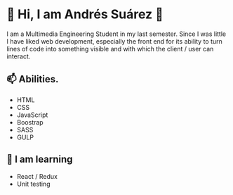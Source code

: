 # 👋 Hi, I am Andrés Suárez 👋
I am a Multimedia Engineering Student in my last semester.
Since I was little I have liked web development, especially the front end for its ability to turn lines of code into something visible and with which the client / user can interact. 

## 📫  Abilities. 
- HTML
- CSS
- JavaScript
- Boostrap
- SASS
- GULP

## 🔭 I am learning
- React / Redux
- Unit testing
